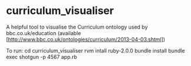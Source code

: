 curriculum_visualiser
=====================

A helpful tool to visualise the Curriculum ontology used by bbc.co.uk/education (available [http://www.bbc.co.uk/ontologies/curriculum/2013-04-03.shtml])

To run:
    cd curriculum_visualiser
    rvm intall ruby-2.0.0
    bundle install
    bundle exec shotgun -p 4567 app.rb

